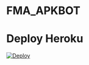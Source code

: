 # FMA_APKBOT

# Deploy Heroku 

<a href="https://heroku.com/deploy?template=https://github.com/Ak-Crazy-Tech/FMA_APKBOT">
  <img src="https://www.herokucdn.com/deploy/button.svg" alt="Deploy">
</a>
